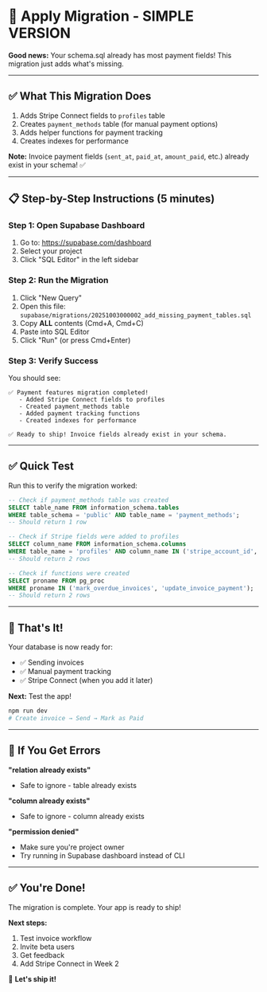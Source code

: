 # 🚀 Apply Migration - SIMPLE VERSION

**Good news:** Your schema.sql already has most payment fields! This migration just adds what's missing.

---

## ✅ What This Migration Does

1. Adds Stripe Connect fields to `profiles` table
2. Creates `payment_methods` table (for manual payment options)
3. Adds helper functions for payment tracking
4. Creates indexes for performance

**Note:** Invoice payment fields (`sent_at`, `paid_at`, `amount_paid`, etc.) already exist in your schema! ✅

---

## 📋 Step-by-Step Instructions (5 minutes)

### Step 1: Open Supabase Dashboard

1. Go to: https://supabase.com/dashboard
2. Select your project
3. Click "SQL Editor" in the left sidebar

### Step 2: Run the Migration

1. Click "New Query"
2. Open this file: `supabase/migrations/20251003000002_add_missing_payment_tables.sql`
3. Copy **ALL** contents (Cmd+A, Cmd+C)
4. Paste into SQL Editor
5. Click "Run" (or press Cmd+Enter)

### Step 3: Verify Success

You should see:
```
✅ Payment features migration completed!
   - Added Stripe Connect fields to profiles
   - Created payment_methods table
   - Added payment tracking functions
   - Created indexes for performance

✅ Ready to ship! Invoice fields already exist in your schema.
```

---

## ✅ Quick Test

Run this to verify the migration worked:

```sql
-- Check if payment_methods table was created
SELECT table_name FROM information_schema.tables
WHERE table_schema = 'public' AND table_name = 'payment_methods';
-- Should return 1 row

-- Check if Stripe fields were added to profiles
SELECT column_name FROM information_schema.columns
WHERE table_name = 'profiles' AND column_name IN ('stripe_account_id', 'default_payment_instructions');
-- Should return 2 rows

-- Check if functions were created
SELECT proname FROM pg_proc
WHERE proname IN ('mark_overdue_invoices', 'update_invoice_payment');
-- Should return 2 rows
```

---

## 🎉 That's It!

Your database is now ready for:
- ✅ Sending invoices
- ✅ Manual payment tracking
- ✅ Stripe Connect (when you add it later)

**Next:** Test the app!

```bash
npm run dev
# Create invoice → Send → Mark as Paid
```

---

## 🐛 If You Get Errors

**"relation already exists"**
- Safe to ignore - table already exists

**"column already exists"**
- Safe to ignore - column already exists

**"permission denied"**
- Make sure you're project owner
- Try running in Supabase dashboard instead of CLI

---

## ✅ You're Done!

The migration is complete. Your app is ready to ship!

**Next steps:**
1. Test invoice workflow
2. Invite beta users
3. Get feedback
4. Add Stripe Connect in Week 2

🚀 **Let's ship it!**

